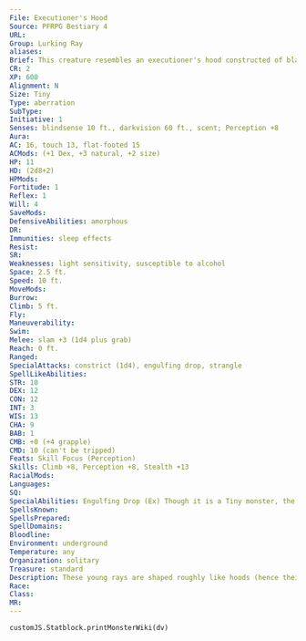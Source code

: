 ```yaml
---
File: Executioner's Hood
Source: PFRPG Bestiary 4
URL: 
Group: Lurking Ray
aliases: 
Brief: This creature resembles an executioner's hood constructed of blackish-gray leather. Two hollow eye holes are present in its form.
CR: 2
XP: 600
Alignment: N
Size: Tiny
Type: aberration
SubType: 
Initiative: 1
Senses: blindsense 10 ft., darkvision 60 ft., scent; Perception +8
Aura: 
AC: 16, touch 13, flat-footed 15
ACMods: (+1 Dex, +3 natural, +2 size)
HP: 11
HD: (2d8+2)
HPMods: 
Fortitude: 1
Reflex: 1
Will: 4
SaveMods: 
DefensiveAbilities: amorphous
DR: 
Immunities: sleep effects
Resist: 
SR: 
Weaknesses: light sensitivity, susceptible to alcohol
Space: 2.5 ft.
Speed: 10 ft.
MoveMods: 
Burrow: 
Climb: 5 ft.
Fly: 
Maneuverability: 
Swim: 
Melee: slam +3 (1d4 plus grab)
Reach: 0 ft.
Ranged: 
SpecialAttacks: constrict (1d4), engulfing drop, strangle
SpellLikeAbilities: 
STR: 10
DEX: 12
CON: 12
INT: 3
WIS: 13
CHA: 9
BAB: 1
CMB: +0 (+4 grapple)
CMD: 10 (can't be tripped)
Feats: Skill Focus (Perception)
Skills: Climb +8, Perception +8, Stealth +13
RacialMods: 
Languages: 
SQ: 
SpecialAbilities: Engulfing Drop (Ex) Though it is a Tiny monster, the hood can drop onto the head of a Medium or smaller creature and make a slam attack as a standard action. If the hood's attack succeeds, it can immediately attempt a grapple check against the target, and if successful, the executioner's hood can constrict.  Strangle (Ex) A grappling executioner's hood entirely covers its opponent's head with an airtight grip. A creature that is grappled by the hood cannot speak or cast spells with verbal components and must hold its breath (see Suffocation, Pathfinder RPG Core Rulebook 445), unless it doesn't speak or breathe through its head. Any attacks against the hood deal half damage to the hood and the other half to the creature that it's strangling.  Susceptible to Alcohol (Ex) Strong alcohol harms the hood. Every quart poured on it deals 1 point of damage. Four quarts of alcohol incapacitates it and forces it to release a grappled target.
SpellsKnown: 
SpellsPrepared: 
SpellDomains: 
Bloodline: 
Environment: underground
Temperature: any
Organization: solitary
Treasure: standard
Description: These young rays are shaped roughly like hoods (hence their name), and drag themselves awkwardly about with their thin tentacles. Once an executioner's hood finds a suitable hunting ground, usually a cavern or dungeon room, it hauls itself up to a high perch and hangs there, disguising itself as an irregular stone formation or a strange bit of masonry on a dungeon wall. When suitable prey walks beneath it, the young lurking ray drops, attempting to engulf the creature's head and suffocate it, after which the ray can slowly dissolve the meat at its leisure. Executioner's hoods are hatched from eggs laid by trappers. They stay with the mother for a month, then leave to hunt for themselves.
Race: 
Class: 
MR: 
---
```

```dataviewjs
customJS.Statblock.printMonsterWiki(dv)
```
